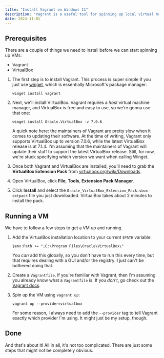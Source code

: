 ```yaml
---
title: "Install Vagrant on Windows 11"
description: "Vagrant is a useful tool for spinning up local virtual machines, but getting it to run properly on Windows 11 can be a pain. This guide quickly runs through installing it, and spinning up a VM."
date: 2024-11-01
---
```


## Prerequisites

There are a couple of things we need to install before we can start spinning up VMs:

- Vagrant
- VirtualBox

1. The first step is to install Vagrant. This process is super simple if you just use [winget](https://learn.microsoft.com/en-us/windows/package-manager/winget/), which is essentially Microsoft's package manager:

    ```shell
    winget install vagrant
    ```

1. Next, we'll install VirtualBox. Vagrant requires a _host_ virtual machine manager, and VirtualBox is free and easy to use, so we're gonna use that one:

    ```shell
    winget install Oracle.VirtualBox -v 7.0.6
    ```

    A quick note here: the maintainers of Vagrant are pretty slow when it comes to updating their software. At the time of writing, Vagrant only supports VirtualBox up to version 7.0.6, while the latest VirtualBox release is at 7.1.4. I'm assuming that the maintainers of Vagrant will update their stuff to support the latest VirtualBox release. Still, for now, we're stuck specifying which version we want when calling Winget.

1. Once both Vagrant and VirtualBox are installed, you'll need to grab the **VirtualBox Extension Pack** from [virtualbox.org/wiki/Downloads](https://www.virtualbox.org/wiki/Downloads).
1. Open VirtualBox, click **File**, **Tools**, **Extension Pack Manager**.
1. Click **Install** and select the `Oracle_VirtualBox_Extension_Pack.vbox-extpack` file you just downloaded. VirtualBox takes about 2 minutes to install the pack.

## Running a VM

We have to follow a few steps to get a VM up and running.

1. Add the VirtualBox installation location to your current `$PATH` variable:

    ```shell
    $env:Path += ";C:\Program Files\Oracle\VirtualBox\"
    ```

    You _can_ add this globally, so you don't have to run this every time, but that requires dealing with a GUI and/or the registry. I just can't be bothered doing that.

1. Create a `Vagrantfile`. If you're familiar with Vagrant, then I'm assuming you already know what a `Vagrantfile` is. If you _don't_, go check out the [Vagrant docs](https://developer.hashicorp.com/vagrant/intro).
1. Spin up the VM using `vagrant up`:

    ```shell
    vagrant up --provider=virtualbox
    ```

    For some reason, I always need to add the `--provider` tag to tell Vagrant exactly which provider I'm using. It might just be my setup, though.

## Done

And that's about it! All in all, it's not too complicated. There are just some steps that might not be completely obvious.
